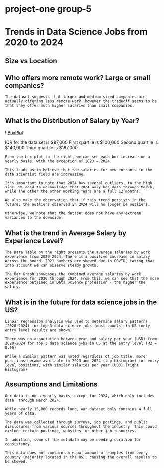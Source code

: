 # project-one group-5
# Trends in Data Science Jobs from 2020 to 2024

## Size vs Location

## Who offers more remote work? Large or small companies?
    The dataset suggests that larger and medium-sized companies are actually offering less remote work, however the tradeoff seems to be that they offer much higher salaries than small companies.

## What is the Distribution of Salary by Year?

! [BoxPlot](images/BoxPlot.png)

IQR for the data set is $87,000
First quartile is $100,000
Second quartile is $140,000
Third quartile is $187,000

    From the box plot to the right, we can see each box increase on a yearly basis, with the exception of 2023 → 2024.

    This leads us to believe that the salaries for new entrants in the data scientist field are increasing.

    It's important to note that 2024 has several outliers, to the high side. We need to acknowledge that 2024 only has data through March, while the other the other Working Years are a full 12 months. 

    We also make the observation that if this trend persists in the future, the outliers observed in 2024 will no longer be outliers.
    
    Otherwise, we note that the dataset does not have any extreme variances to the downside.

## What is the trend in Average Salary by Experience Level?
    The Data Table on the right presents the average salaries by work experience from 2020-2024. There is a positive increase in salary across the board. 2021 numbers are skewed due to COVID, taking that into account we can observe steady growth. 

    The Bar Graph showcases the combined average salaries by work experience for 2020 through 2024. From this, we can see that the more experience obtained in Data Science profession - the higher the salary. 

## What is in the future for data science jobs in the US?
    Linear regression analysis was used to determine salary patterns (2020-2024) for top 3 data science jobs (most counts) in US (only entry level results are shown)

    There was no association between year and salary per year (USD) from 2020-2024 for top 3 data science jobs in US at the entry level (R2 = 0.06)

    While a similar pattern was noted regardless of job title, more positions became available in 2023 and 2024 (top histogram) for entry level positions, with similar salaries per year (USD) (right histogram)

## Assumptions and Limitations
    Our data is on a yearly basis, except for 2024, which only includes data  through March 2024.

    While nearly 15,000 records long, our dataset only contains 4 full years of data.

    The data was collected through surveys, job postings, and public disclosures from various sources throughout the industry. This could exclude certain postings, websites, or other job resources. 

    In addition, some of the metadata may be needing curation for consistency.

    This data does not contain an equal amount of samples from every country (majority located in the US), causing the overall results to be skewed. 


